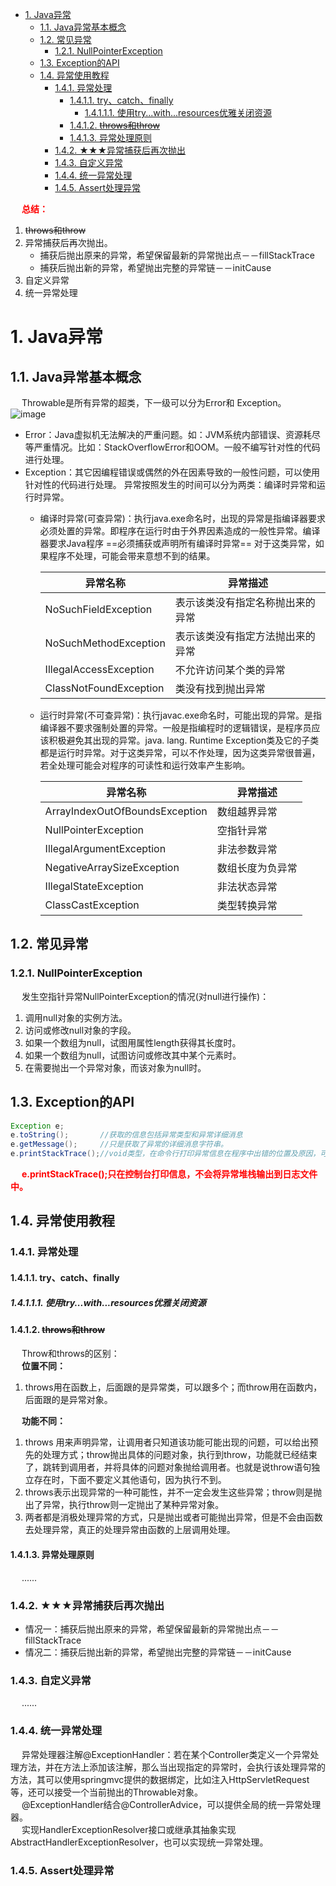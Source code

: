 

<!-- TOC -->

- [1. Java异常](#1-java异常)
    - [1.1. Java异常基本概念](#11-java异常基本概念)
    - [1.2. 常见异常](#12-常见异常)
        - [1.2.1. NullPointerException](#121-nullpointerexception)
    - [1.3. Exception的API](#13-exception的api)
    - [1.4. 异常使用教程](#14-异常使用教程)
        - [1.4.1. 异常处理](#141-异常处理)
            - [1.4.1.1. try、catch、finally](#1411-trycatchfinally)
                - [1.4.1.1.1. 使用try...with...resources优雅关闭资源](#14111-使用trywithresources优雅关闭资源)
            - [1.4.1.2. ~~throws和throw~~](#1412-throws和throw)
            - [1.4.1.3. 异常处理原则](#1413-异常处理原则)
        - [1.4.2. ★★★异常捕获后再次抛出](#142-★★★异常捕获后再次抛出)
        - [1.4.3. 自定义异常](#143-自定义异常)
        - [1.4.4. 统一异常处理](#144-统一异常处理)
        - [1.4.5. Assert处理异常](#145-assert处理异常)

<!-- /TOC -->

&emsp; **<font color = "red">总结：</font>**  
1. ~~throws和throw~~
2. 异常捕获后再次抛出。
    * 捕获后抛出原来的异常，希望保留最新的异常抛出点－－fillStackTrace 
    * 捕获后抛出新的异常，希望抛出完整的异常链－－initCause  
3. 自定义异常
4. 统一异常处理


# 1. Java异常  
<!-- 
Assert处理异常
统一异常处理介绍及实战
https://www.jianshu.com/p/3f3d9e8d1efa
java断言assert初步使用：断言开启、断言使用
https://www.cnblogs.com/qiumingcheng/p/9506201.html
异常处理、请求失败处理
https://www.hangge.com/blog/cache/detail_2519.html
-->

## 1.1. Java异常基本概念  
&emsp; Throwable是所有异常的超类，下一级可以分为Error和 Exception。  
![image](https://gitee.com/wt1814/pic-host/raw/master/images/java/exception/exception-1.png)  
* Error：Java虚拟机无法解决的严重问题。如：JVM系统内部错误、资源耗尽等严重情况。比如：StackOverflowError和OOM。一般不编写针对性的代码进行处理。
* Exception：其它因编程错误或偶然的外在因素导致的一般性问题，可以使用针对性的代码进行处理。
异常按照发生的时间可以分为两类：编译时异常和运行时异常。  
    * 编译时异常(可查异常)：执行java.exe命名时，出现的异常是指编译器要求必须处置的异常。即程序在运行时由于外界因素造成的一般性异常。编译器要求Java程序  ==必须捕获或声明所有编译时异常== 对于这类异常，如果程序不处理，可能会带来意想不到的结果。  

        |异常名称|异常描述|
        |---|---|
        |NoSuchFieldException	|表示该类没有指定名称抛出来的异常|
        |NoSuchMethodException	|表示该类没有指定方法抛出来的异常|
        |IllegalAccessException	|不允许访问某个类的异常|
        |ClassNotFoundException	|类没有找到抛出异常|

    * 运行时异常(不可查异常)：执行javac.exe命名时，可能出现的异常。是指编译器不要求强制处置的异常。一般是指编程时的逻辑错误，是程序员应该积极避免其出现的异常。java. lang. Runtime Exception类及它的子类都是运行时异常。对于这类异常，可以不作处理，因为这类异常很普遍，若全处理可能会对程序的可读性和运行效率产生影响。  

        |异常名称|异常描述|
        |---|---|
        |ArrayIndexOutOfBoundsException	|数组越界异常|
        |NullPointerException	|空指针异常|
        |IllegalArgumentException	|非法参数异常|
        |NegativeArraySizeException	|数组长度为负异常|
        |IllegalStateException	|非法状态异常|
        |ClassCastException	|类型转换异常|

## 1.2. 常见异常  
### 1.2.1. NullPointerException  
&emsp; 发生空指针异常NullPointerException的情况(对null进行操作)：  
1. 调用null对象的实例方法。  
2. 访问或修改null对象的字段。  
3. 如果一个数组为null，试图用属性length获得其长度时。  
4. 如果一个数组为null，试图访问或修改其中某个元素时。  
5. 在需要抛出一个异常对象，而该对象为null时。  


## 1.3. Exception的API  

```java
Exception e; 
e.toString();       //获取的信息包括异常类型和异常详细消息
e.getMessage();     //只是获取了异常的详细消息字符串。
e.printStackTrace();//void类型，在命令行打印异常信息在程序中出错的位置及原因，可以输出整个调用流程。便于调试用。
```
&emsp; **<font color = "red">e.printStackTrace();只在控制台打印信息，不会将异常堆栈输出到日志文件中。</font>**  

## 1.4. 异常使用教程  
### 1.4.1. 异常处理  
#### 1.4.1.1. try、catch、finally  

##### 1.4.1.1.1. 使用try...with...resources优雅关闭资源  


#### 1.4.1.2. ~~throws和throw~~  
&emsp; Throw和throws的区别：  
&emsp; **位置不同：**  
1. throws用在函数上，后面跟的是异常类，可以跟多个；而throw用在函数内，后面跟的是异常对象。  

&emsp; **功能不同：**  
1. throws 用来声明异常，让调用者只知道该功能可能出现的问题，可以给出预先的处理方式；throw抛出具体的问题对象，执行到throw，功能就已经结束了，跳转到调用者，并将具体的问题对象抛给调用者。也就是说throw语句独立存在时，下面不要定义其他语句，因为执行不到。  
2. throws表示出现异常的一种可能性，并不一定会发生这些异常；throw则是抛出了异常，执行throw则一定抛出了某种异常对象。  
3. 两者都是消极处理异常的方式，只是抛出或者可能抛出异常，但是不会由函数去处理异常，真正的处理异常由函数的上层调用处理。  

#### 1.4.1.3. 异常处理原则  
&emsp; ......


### 1.4.2. ★★★异常捕获后再次抛出
<!-- 
https://www.cnblogs.com/yangyunnb/p/6058411.html
-->

* 情况一：捕获后抛出原来的异常，希望保留最新的异常抛出点－－fillStackTrace  
* 情况二：捕获后抛出新的异常，希望抛出完整的异常链－－initCause  


### 1.4.3. 自定义异常 
&emsp; ......

### 1.4.4. 统一异常处理  
<!-- 

SpringBoot优雅的全局异常处理 
https://mp.weixin.qq.com/s/r_HjHi92owNwh5VULiaKcQ
-->

&emsp; 异常处理器注解@ExceptionHandler：若在某个Controller类定义一个异常处理方法，并在方法上添加该注解，那么当出现指定的异常时，会执行该处理异常的方法，其可以使用springmvc提供的数据绑定，比如注入HttpServletRequest等，还可以接受一个当前抛出的Throwable对象。  
&emsp; @ExceptionHandler结合@ControllerAdvice，可以提供全局的统一异常处理器。  
&emsp; 实现HandlerExceptionResolver接口或继承其抽象实现AbstractHandlerExceptionResolver，也可以实现统一异常处理。  

### 1.4.5. Assert处理异常  

